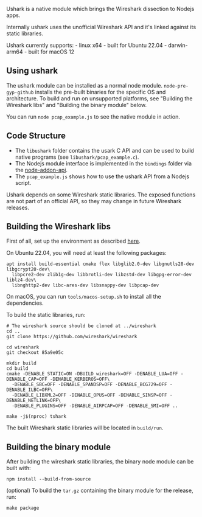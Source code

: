 Ushark is a native module which brings the Wireshark dissection to Nodejs apps.

Internally ushark uses the unofficial Wireshark API and it's linked against its static libraries.

Ushark currently supports:
	- linux x64 - built for Ubuntu 22.04
	- darwin-arm64 - built for macOS 12

## Using ushark

The ushark module can be installed as a normal node module. `node-pre-gyp-github` installs the pre-built binaries for the specific OS and architecture.
To build and run on unsupported platforms, see "Building the Wireshark libs" and "Building the binary module" below.

You can run `node pcap_example.js` to see the native module in action.

## Code Structure

- The `libushark` folder contains the usark C API and can be used to build native programs (see `libushark/pcap_example.c`).
- The Nodejs module interface is implemented in the `bindings` folder via the [node-addon-api](https://github.com/nodejs/node-addon-api).
- The `pcap_example.js` shows how to use the ushark API from a Nodejs script.

Ushark depends on some Wireshark static libraries. The exposed functions are not part of an official API, so they may change in future Wireshark releases.

## Building the Wireshark libs

First of all, set up the environment as described [here](https://www.wireshark.org/docs/wsdg_html_chunked/ChapterSetup#ChSetupUNIX).

On Ubuntu 22.04, you will need at least the following packages:

```
apt install build-essential cmake flex libglib2.0-dev libgnutls28-dev libgcrypt20-dev\
  libpcre2-dev zlib1g-dev libbrotli-dev libzstd-dev libgpg-error-dev liblz4-dev\
  libnghttp2-dev libc-ares-dev libsnappy-dev libpcap-dev
```

On macOS, you can run `tools/macos-setup.sh` to install all the dependencies.

To build the static libraries, run:

```
# The wireshark source should be cloned at ../wireshark
cd ..
git clone https://github.com/wireshark/wireshark

cd wireshark
git checkout 85a9e05c

mkdir build
cd build
cmake -DENABLE_STATIC=ON -DBUILD_wireshark=OFF -DENABLE_LUA=OFF -DENABLE_CAP=OFF -DENABLE_KERBEROS=OFF\
  -DENABLE_SBC=OFF -DENABLE_SPANDSP=OFF -DENABLE_BCG729=OFF -DENABLE_ILBC=OFF\
  -DENABLE_LIBXML2=OFF -DENABLE_OPUS=OFF -DENABLE_SINSP=OFF -DENABLE_NETLINK=OFF\
  -DENABLE_PLUGINS=OFF -DENABLE_AIRPCAP=OFF -DENABLE_SMI=OFF ..

make -j$(nproc) tshark
```

The built Wireshark static libraries will be located in `build/run`.

## Building the binary module

After building the wireshark static libraries, the binary node module can be built with:

```
npm install --build-from-source
```

(optional) To build the `tar.gz` containing the binary module for the release, run:

```
make package
```
